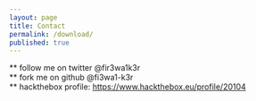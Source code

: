 ```yaml
---
layout: page
title: Contact
permalink: /download/
published: true
---
```

** follow me on twitter @fir3wa1k3r<br>
** fork me on github @fi3wa1-k3r<br>
** hackthebox profile: https://www.hackthebox.eu/profile/20104<br>